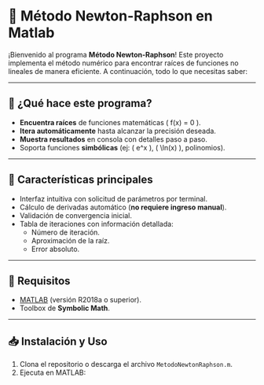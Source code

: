 # 🎯 Método Newton-Raphson en Matlab

¡Bienvenido al programa **Método Newton-Raphson**! Este proyecto implementa el método numérico para encontrar raíces de funciones no lineales de manera eficiente. A continuación, todo lo que necesitas saber:

---

## 📌 ¿Qué hace este programa?
- **Encuentra raíces** de funciones matemáticas \( f(x) = 0 \).
- **Itera automáticamente** hasta alcanzar la precisión deseada.
- **Muestra resultados** en consola con detalles paso a paso.
- Soporta funciones **simbólicas** (ej: \( e^x \), \( \ln(x) \), polinomios).

---

## 🌟 Características principales
- Interfaz intuitiva con solicitud de parámetros por terminal.
- Cálculo de derivadas automático (**no requiere ingreso manual**).
- Validación de convergencia inicial.
- Tabla de iteraciones con información detallada:
  - Número de iteración.
  - Aproximación de la raíz.
  - Error absoluto.

---

## 🚀 Requisitos
- [MATLAB](https://www.mathworks.com/products/matlab.html) (versión R2018a o superior).
- Toolbox de **Symbolic Math**.

---

## 📥 Instalación y Uso
1. Clona el repositorio o descarga el archivo `MetodoNewtonRaphson.m`.
2. Ejecuta en MATLAB: